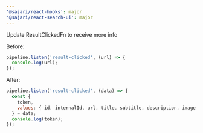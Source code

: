 ```yaml
---
'@sajari/react-hooks': major
'@sajari/react-search-ui': major
---
```


Update ResultClickedFn to receive more info

Before:

```js
pipeline.listen('result-clicked', (url) => {
  console.log(url);
});
```

After:

```js
pipeline.listen('result-clicked', (data) => {
  const {
    token,
    values: { id, internalId, url, title, subtitle, description, image, price, originalPrice, rating },
  } = data;
  console.log(token);
});
```
